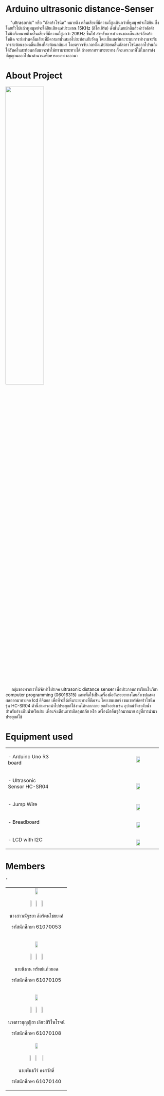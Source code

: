 # Arduino ultrasonic distance-Senser
  <p>&nbsp;&nbsp;&nbsp;&nbsp;"ultrasonic" หรือ "อัลตร้าโซนิค" หมายถึง คลื่นเสียงที่มีความถี่สูงเกินกว่าที่หูมนุษย์จะได้ยิน ซึ่งโดยทั่วไปแล้วหูมนุษย์จะได้ยินเสียงแค่ประมาณ 15KHz (กิโลเฮิร์ต) ดังนั้นโดยปกติแล้วคำว่าอัลต้าโซนิคจึงหมายถึงคลื่นเสียงที่มีความถี่สูงกว่า 20KHz ขึ้นไป
    สำหรับการทำงานของเซ็นเซอร์อัลตร้าโซนิค จะส่งผ่านคลื่นเสียงที่มีความสม่ำเสมอไปสะท้อนกับวัตถุ โดยเซ็นเซอร์และระบบการทำงานจะรับการสะท้อนของคลื่นเสียงที่สะท้อนกลับมา โดยตรวจจับเวลาตั้งแต่ปล่อยคลื่นอัลตราโซนิกออกไปจนถึงได้รับคลื่นสะท้อนกลับมาจะทำให้ทราบระยะทางได้ ถ้าอยากทราบระยะทาง ก็จะเอาเวลาที่ใช้ในการส่งสัญญานออกไปมาคำนวนเพื่อหาระยะทางออกมา</p>
    
    
# About Project

<img src="https://surtrtech.files.wordpress.com/2018/01/09782-3.png" width="50%">

  <p>&nbsp;&nbsp;&nbsp;&nbsp;&nbsp;กลุ่มของพวกเราได้จัดทำโปรเจค ultrasonic distance senser เพื่อประกอบการเรียนในวิชา computer programming (06016315) และเพื่อใช้เป็นเครื่องมือวัดระยะทางโดยสังเขปแสดงผลออกมาทางจอ lcd ดิจิตอล เพื่อที่จะได้เห็นระยะทางที่ชัดเจน โดยเซนเซอร์ เซนเซอร์อัลตร้าโซนิค รุ่น HC-SR04 ตัวนี้สามารถนำไปประยุกต์ใช้งานได้หลากลาย ยกตัวอย่างเช่น อุปกณ์วัดระดับน้ำสำหรับอ่างเก็บน้ำหรือฝาย เพื่อแจ้งเตือนการเกิดอุทกภัย หรือ เครื่องมืออื่นๆอีกมากมาย อยู่ที่การนำมาประยุกต์ใช้</p>
                                                                        
# Equipment used

<table align="center" width="80%"><tr>
					<td width="30%">
									<p>
										- Arduino Uno R3 board
									</p></td>
					<td width="50%">
									<img src="https://www.img.live/images/2019/04/29/board.jpg" width="20%" align="right">
					</td>
				</tr>
				<tr><td width="30%">
          <p>
										- Ultrasonic Sensor HC-SR04
									</p>
				</td>
				<td width="70%">
							<br><img src="https://www.img.in.th/images/57478795e1e0d3f9c8530c5b91a75090.jpg" width="20%" align="right">
				</td></tr>
								<tr><td width="30%">
									<p>
										- Jump Wire
									</p>
				</td>
				<td width="70%">
							<br><img src="https://www.img.in.th/images/23f3b9ddb9a49efa4cb44d76c8bb23a2.jpg" width="20%" align="right">
				</td></tr>
								<tr><td width="30%">
									<p>
										- Breadboard
									</p>
				</td>
				<td width="70%">
							<br><img src="https://cdn.solarbotics.com/products/photos/c555f8d67727caf6a0833c8a1817526a/21025-dscn3816.JPG?w=800" width="20%" align="right"> 
				</td></tr>
	<tr><td width="30%">
									<p>
										- LCD with I2C
									</p>
				</td>
				<td width="70%">
							<br><img src="https://hobbycomponents.com/1487-large_default/i2c-serial-lcd-1602-module.jpg" width="20%" align="right"> 
				</td></tr>
			</table>
			
# Members

<table width="80%" border="0">
  <tr>
    <td align="center"><img src="https://www.img.live/images/2019/04/29/natchaya.jpg" width="20%"><br><br> 
	    <a href="https://facebook.com/IngIngNatchaya" target="_blank"><img src="https://www.img.live/images/2019/04/29/fb.png" width="3%" target="_blank"></a>&nbsp;&nbsp;
											<a href="https://github.com/61070053" target="_blank"><img src="https://www.img.live/images/2019/04/29/github.png" width="3%" ></a>&nbsp;&nbsp;
											<a href="https://www.instagram.com/ing______natchaya/" target="_blank"><img src="https://www.img.live/images/2019/04/29/ig.png" width="3%"></a>
	    </p>
    <p>
										นางสาวณัฐชยา ล้อรัตนไชยยงค์
									</p>
									<p>
									         รหัสนักศึกษา 61070053
									</p></td>
  </tr>
  <tr>
    <td align="center"><p><img src="https://www.img.live/images/2019/04/29/nithan.jpg" width="20%"><br><br>
	    <a href="https://facebook.com/gamenithan" target="_blank"><img src="https://www.img.live/images/2019/04/29/fb.png" width="3%" target="_blank"></a>&nbsp;&nbsp;
											<a href="https://github.com/gamenithan" target="_blank"><img src="https://www.img.live/images/2019/04/29/github.png" width="3%" ></a>&nbsp;&nbsp;
											<a href="https://www.instagram.com/game_nithan/" target="_blank"><img src="https://www.img.live/images/2019/04/29/ig.png" width="3%"></a>
      </p>
      <p>นายนิธาน ทรัพย์แก้วยอด
  </p>
      </p>
      <p>
	           รหัสนักศึกษา 61070105
	  </p></td>
  </tr>
  <tr>"
    <td align="center"><p><img src="https://www.img.live/images/2019/04/29/boonyisa.jpg" width="20%"><br><br>
	    <a href="https://facebook.com/mangpor.9ii" target="_blank"><img src="https://www.img.live/images/2019/04/29/fb.png" width="3%" target="_blank"></a>&nbsp;&nbsp;
											<a href="https://github.com/everestes" target="_blank"><img src="https://www.img.live/images/2019/04/29/github.png" width="3%" ></a>&nbsp;&nbsp;
											<a href="https://www.instagram.com/__mangporr/" target="_blank"><img src="https://www.img.live/images/2019/04/29/ig.png" width="3%"></a>
      </p>
      <p>นางสาวบุญญิสา เลียวสิริไพโรจน์
  </p>
      </p>
      <p>
	           รหัสนักศึกษา 61070108
</p></td>
  </tr>
  <tr>
    <td align="center"><img src="https://www.img.live/images/2019/04/29/phantawee.jpg" width="20%"><br><br>
	    <a href="https://facebook.com/BalloonQuestionMark" target="_blank"><img src="https://www.img.live/images/2019/04/29/fb.png" width="3%"></a>&nbsp;&nbsp;
											<a href="https://github.com/61070140" target="_blank"><img src="https://www.img.live/images/2019/04/29/github.png" width="3%"></a> &nbsp;&nbsp;
										<a href="https://www.instagram.com/beaslzlo_____/" target="_blank"><img src="https://www.img.live/images/2019/04/29/ig.png" width="3%"></a>
	    </p>
      <p>
      นายพันธวีร์ คงสวัสดิ์
  </p>
      <p>
	           รหัสนักศึกษา 61070140
</p></td>
  </tr>
</table>

